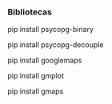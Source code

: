 ### Bibliotecas

pip install psycopg-binary

pip install psycopg-decouple

pip install googlemaps

pip install gmplot

pip install gmaps